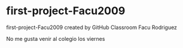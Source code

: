 # first-project-Facu2009
first-project-Facu2009 created by GitHub Classroom
Facu Rodriguez

No me gusta venir al colegio los viernes
